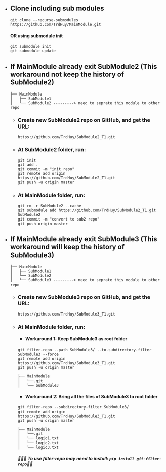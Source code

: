 - ## Clone including sub modules
	```
	git clone --recurse-submodules https://github.com/TrdHuy/MainModule.git
	```
	#### OR using submodule init
	```
	git submodule init
	git submodule update
	```

- ## If MainModule already exit SubModule2 (This workaround not keep the history of SubModule2)
	```
	├── MainModule
	│   ├── SubModule1
	│   └── SubModule2 ---------> need to seprate this module to other repo
	```

	- ### Create new SubModule2 repo on GitHub, and get the URL: 
	  	```
		https://github.com/TrdHuy/SubModule2_T1.git
	   	```
	- ### At SubModule2 folder, run:
		 ```
		git init
		git add .
		git commit -m "init repo"
		git remote add origin https://github.com/TrdHuy/SubModule2_T1.git
		git push -u origin master
		 ```
  	- ### At MainModule folder, run:
		 ```
		git rm -r SubModule2 --cache
		git submodule add https://github.com/TrdHuy/SubModule2_T1.git SubModule2
	  	git commit -m "convert to sub2 repo"
	  	git push origin master
		 ```


- ## If MainModule already exit SubModule3 (This workaround will keep the history of SubModule3)
	```
	├── MainModule
	│   ├── SubModule1
	│   └── SubModule2 
 	│   └── SubModule3 ---------> need to seprate this module to other repo	
	```

	- ### Create new SubModule3 repo on GitHub, and get the URL: 
	  	```
		https://github.com/TrdHuy/SubModule3_T1.git
	   	```
	- ### At MainModule folder, run:
 		- #### Workaround 1: Keep SubModule3 as root folder	
		 ```
		 git filter-repo --path SubModule3/ --to-subdirectory-filter SubModule3 --force
		 git remote add origin https://github.com/TrdHuy/SubModule3_T1.git
		 git push -u origin master
   
		 ├── MainModule
		 │   └──.git
	 	 │   └── SubModule3	
		 ``` 
 
 		- #### Workaround 2: Bring all the files of SubModule3 to root folder
		 ```
		 git filter-repo --subdirectory-filter SubModule3/
		 git remote add origin https://github.com/TrdHuy/SubModule3_T1.git
		 git push -u origin master
   
		 ├── MainModule
		 │   └──.git
		 │   └── logic1.txt	
		 │   └── logic2.txt	
		 │   └── logic3.txt	
		 ``` 
		##### 🍄🍄🍄 To use filter-repo may need to install: ``` pip install git-filter-repo ```🍄🍄
